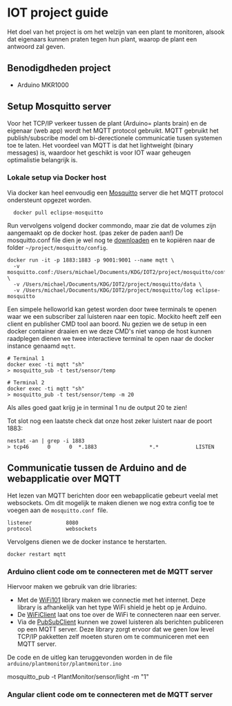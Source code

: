 # IOT project guide

Het doel van het project is om het welzijn van een plant te monitoren, alsook dat eigenaars kunnen praten tegen hun plant, waarop de plant een antwoord zal geven.

## Benodigdheden project

- Arduino MKR1000

## Setup Mosquitto server
Voor het TCP/IP verkeer tussen de plant (Arduino= plants brain) en de eigenaar (web app) wordt het MQTT protocol gebruikt. MQTT gebruikt het publish/subscribe model om bi-derectionele communicatie tusen systemen toe te laten. Het voordeel van MQTT is dat het lightweight (binary messages) is, waardoor het geschikt is voor IOT waar geheugen optimalistie belangrijk is.


### Lokale setup via Docker host
Via docker kan heel eenvoudig een [Mosquitto](https://hub.docker.com/_/eclipse-mosquitto) server die het MQTT protocol ondersteunt opgezet worden.

```
  docker pull eclipse-mosquitto
```

Run vervolgens volgend docker commondo, maar zie dat de volumes zijn aangemaakt op de docker host. (pas zeker de paden aan!) De mosquitto.conf file dien je wel nog te [downloaden](https://github.com/eclipse/mosquitto/blob/master/mosquitto.conf) en te kopiëren naar de folder ``` ~/project/mosquitto/config ```.

```
docker run -it -p 1883:1883 -p 9001:9001 --name mqtt \
  -v mosquitto.conf:/Users/michael/Documents/KDG/IOT2/project/mosquitto/config/mosquitto.conf \
  -v /Users/michael/Documents/KDG/IOT2/project/mosquitto/data \
  -v /Users/michael/Documents/KDG/IOT2/project/mosquitto/log eclipse-mosquitto
```

Een simpele helloworld kan getest worden door twee terminals te openen waar we een subscriber zal luisteren naar een topic. Mockito heeft zelf een client en publisher CMD tool aan boord. Nu gezien we de setup in een docker container draaien en we deze CMD's niet vanop de host kunnen raadplegen dienen we twee interactieve terminal te open naar de docker instance genaamd ```mqtt```.
```
# Terminal 1
docker exec -ti mqtt "sh"
> mosquitto_sub -t test/sensor/temp
```

```
# Terminal 2
docker exec -ti mqtt "sh"
> mosquitto_pub -t test/sensor/temp -m 20
```

Als alles goed gaat krijg je in terminal 1 nu de output 20 te zien!

Tot slot nog een laatste check dat onze host zeker luistert naar de poort 1883:

```
nestat -an | grep -i 1883
> tcp46      0      0  *.1883                 *.*            LISTEN  
```
## Communicatie tussen de Arduino and de webapplicatie over MQTT
Het lezen van  MQTT berichten door een webapplicatie gebeurt veelal met websockets. Om dit mogelijk te maken dienen we nog extra config toe te voegen aan de ```mosquitto.conf ```file.

```
listener           8080
protocol           websockets
```
Vervolgens dienen we de docker instance te herstarten.
```
docker restart mqtt
```

### Arduino client code om te connecteren met de MQTT server

Hiervoor maken we gebruik van drie libraries:
- Met de [WiFi101](https://www.arduino.cc/en/Reference/WiFi101) library maken we connectie met het internet. Deze library is afhankelijk van het type WiFi shield je hebt op je Arduino.
- De [WiFiClient](https://www.arduino.cc/en/Reference/WiFiClient) laat ons toe over de WiFi te connecteren naar een server.
- Via de [PubSubClient](https://pubsubclient.knolleary.net/api.html) kunnen we zowel luisteren als berichten publiceren op een MQTT server. Deze library zorgt ervoor dat we geen low level TCP/IP pakketten zelf moeten sturen om te communiceren met een MQTT server.

De code en de uitleg kan teruggevonden worden in de file ```arduino/plantmonitor/plantmonitor.ino ```

mosquitto_pub -t PlantMonitor/sensor/light -m "1"



### Angular client code om te connecteren met de MQTT server
